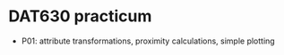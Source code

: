 DAT630 practicum
================

  * P01: attribute transformations, proximity calculations, simple plotting
